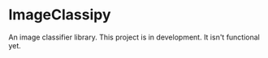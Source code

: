 # ImageClassipy
An image classifier library. This project is in development. It isn't functional yet. 
